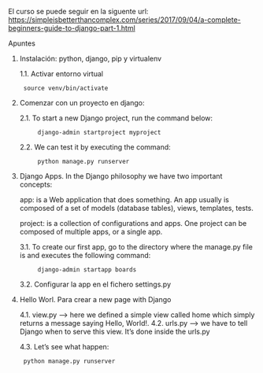El curso se puede seguir en la siguente url:
 https://simpleisbetterthancomplex.com/series/2017/09/04/a-complete-beginners-guide-to-django-part-1.html

Apuntes

1. Instalación: python, django, pip y virtualenv

    1.1. Activar entorno virtual

        source venv/bin/activate

2. Comenzar con un proyecto en django:

    2.1. To start a new Django project, run the command below:

            django-admin startproject myproject

    2.2. We can test it by executing the command:

            python manage.py runserver

3. Django Apps. In the Django philosophy we have two important concepts:

    app: is a Web application that does something. An app usually is composed of a set of models (database tables), views, templates, tests.

    project: is a collection of configurations and apps. One project can be composed of multiple apps, or a single app.

    3.1. To create our first app, go to the directory where the manage.py file is and executes the following command:

            django-admin startapp boards

    3.2. Configurar la app en el fichero settings.py

4. Hello Worl. Para crear a new page with Django

    4.1. view.py --> here we defined a simple view called home which simply returns a message saying Hello, World!.
    4.2. urls.py --> we have to tell Django when to serve this view. It’s done inside the urls.py

    4.3. Let’s see what happen:

        python manage.py runserver
